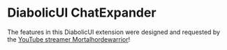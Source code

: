 # DiabolicUI ChatExpander

The features in this DiabolicUI extension were designed and requested by the [YouTube streamer Mortalhordewarrior](https://www.youtube.com/channel/UCM1iVH2WQObUFVaUDKNC9BA)!
